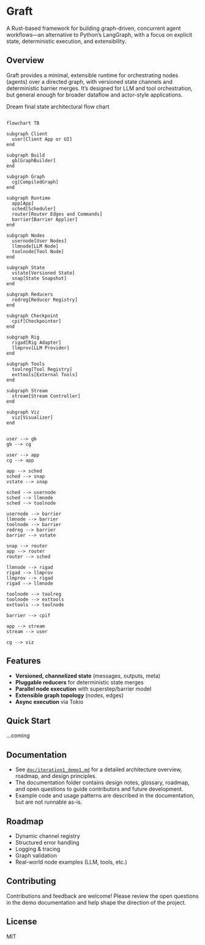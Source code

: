 # Graft

A Rust-based framework for building graph-driven, concurrent agent workflows—an alternative to Python’s LangGraph, with a focus on explicit state, deterministic execution, and extensibility.

## Overview

Graft provides a minimal, extensible runtime for orchestrating nodes (agents) over a directed graph, with versioned state channels and deterministic barrier merges. It’s designed for LLM and tool orchestration, but general enough for broader dataflow and actor-style applications.

Dream final state architectural flow chart
```mermaid

flowchart TB

subgraph Client
  user[Client App or UI]
end

subgraph Build
  gb[GraphBuilder]
end

subgraph Graph
  cg[CompiledGraph]
end

subgraph Runtime
  app[App]
  sched[Scheduler]
  router[Router Edges and Commands]
  barrier[Barrier Applier]
end

subgraph Nodes
  usernode[User Nodes]
  llmnode[LLM Node]
  toolnode[Tool Node]
end

subgraph State
  vstate[Versioned State]
  snap[State Snapshot]
end

subgraph Reducers
  redreg[Reducer Registry]
end

subgraph Checkpoint
  cpif[Checkpointer]
end

subgraph Rig
  rigad[Rig Adapter]
  llmprov[LLM Provider]
end

subgraph Tools
  toolreg[Tool Registry]
  exttools[External Tools]
end

subgraph Stream
  stream[Stream Controller]
end

subgraph Viz
  viz[Visualizer]
end


user --> gb
gb --> cg

user --> app
cg --> app

app --> sched
sched --> snap
vstate --> snap

sched --> usernode
sched --> llmnode
sched --> toolnode

usernode --> barrier
llmnode --> barrier
toolnode --> barrier
redreg --> barrier
barrier --> vstate

snap --> router
app --> router
router --> sched

llmnode --> rigad
rigad --> llmprov
llmprov --> rigad
rigad --> llmnode

toolnode --> toolreg
toolnode --> exttools
exttools --> toolnode

barrier --> cpif

app --> stream
stream --> user

cg --> viz

```

## Features

- **Versioned, channelized state** (messages, outputs, meta)
- **Pluggable reducers** for deterministic state merges
- **Parallel node execution** with superstep/barrier model
- **Extensible graph topology** (nodes, edges)
- **Async execution** via Tokio

## Quick Start

...coming

## Documentation

- See [`doc/iteration1_demo1.md`](doc/iteration1_demo1.md) for a detailed architecture overview, roadmap, and design principles.
- The documentation folder contains design notes, glossary, roadmap, and open questions to guide contributors and future development.
- Example code and usage patterns are described in the documentation, but are not runnable as-is.

## Roadmap

- Dynamic channel registry
- Structured error handling
- Logging & tracing
- Graph validation
- Real-world node examples (LLM, tools, etc.)

## Contributing

Contributions and feedback are welcome! Please review the open questions in the demo documentation and help shape the direction of the project.

## License

MIT
